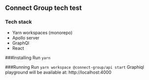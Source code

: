 ## Connect Group tech test

### Tech stack
- Yarn workspaces (monorepo)
- Apollo server
- GraphQl
- React

###Installing
Run ```yarn```

###Running
Run ```yarn workspace @connect-group/api start```
Graphiql playground will be available at: http://localhost:4000
